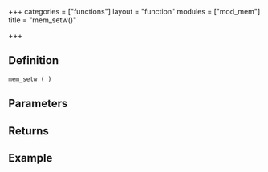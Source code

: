 +++
categories = ["functions"]
layout = "function"
modules = ["mod_mem"]
title = "mem_setw()"

+++

## Definition

    mem_setw ( )

## Parameters

## Returns

## Example

